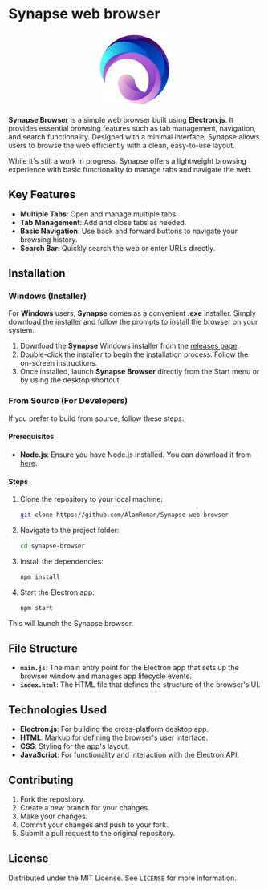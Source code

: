 # Synapse web browser

<p align="center">
  <img src="./resources/icon.png" width="150" />
</p>

**Synapse Browser** is a simple web browser built using **Electron.js**. It provides essential browsing features such as tab management, navigation, and search functionality. Designed with a minimal interface, Synapse allows users to browse the web efficiently with a clean, easy-to-use layout.

While it's still a work in progress, Synapse offers a lightweight browsing experience with basic functionality to manage tabs and navigate the web.

## Key Features
- **Multiple Tabs**: Open and manage multiple tabs.
- **Tab Management**: Add and close tabs as needed.
- **Basic Navigation**: Use back and forward buttons to navigate your browsing history.
- **Search Bar**: Quickly search the web or enter URLs directly.

## Installation

### Windows (Installer)
For **Windows** users, **Synapse** comes as a convenient **.exe** installer. Simply download the installer and follow the prompts to install the browser on your system.

1. Download the **Synapse** Windows installer from the [releases page](link-to-releases).
2. Double-click the installer to begin the installation process. Follow the on-screen instructions.
3. Once installed, launch **Synapse Browser** directly from the Start menu or by using the desktop shortcut.

### From Source (For Developers)
If you prefer to build from source, follow these steps:

#### Prerequisites
- **Node.js**: Ensure you have Node.js installed. You can download it from [here](https://nodejs.org/).

#### Steps
1. Clone the repository to your local machine:

    ```bash
    git clone https://github.com/AlamRoman/Synapse-web-browser
    ```

2. Navigate to the project folder:

    ```bash
    cd synapse-browser
    ```

3. Install the dependencies:

    ```bash
    npm install
    ```

4. Start the Electron app:

    ```bash
    npm start
    ```

This will launch the Synapse browser.

## File Structure
- **`main.js`**: The main entry point for the Electron app that sets up the browser window and manages app lifecycle events.
- **`index.html`**: The HTML file that defines the structure of the browser's UI.

## Technologies Used
- **Electron.js**: For building the cross-platform desktop app.
- **HTML**: Markup for defining the browser's user interface.
- **CSS**: Styling for the app's layout.
- **JavaScript**: For functionality and interaction with the Electron API.

## Contributing
1. Fork the repository.
2. Create a new branch for your changes.
3. Make your changes.
4. Commit your changes and push to your fork.
5. Submit a pull request to the original repository.

## License
Distributed under the MIT License. See `LICENSE` for more information.
